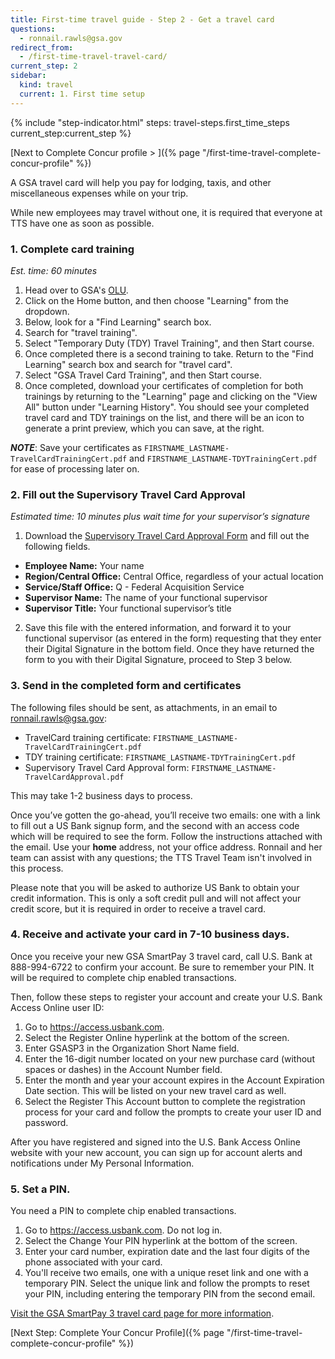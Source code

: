 ```yaml
---
title: First-time travel guide - Step 2 - Get a travel card
questions:
  - ronnail.rawls@gsa.gov
redirect_from:
  - /first-time-travel-travel-card/
current_step: 2
sidebar:
  kind: travel
  current: 1. First time setup
---
```


{% include "step-indicator.html" steps: travel-steps.first_time_steps current_step:current_step  %}

[Next to Complete 
Concur profile > ]({% page "/first-time-travel-complete-concur-profile" %})

A GSA travel card will help you pay for lodging, taxis, and other miscellaneous
expenses while on your trip.

While new employees may travel without one, it is required that everyone at TTS
have one as soon as possible.

### 1. Complete card training

_Est. time: 60 minutes_

1. Head over to GSA's [OLU](https://gsaolu.gsa.gov).
2. Click on the Home button, and then choose "Learning" from the dropdown.
3. Below, look for a "Find Learning" search box.
4. Search for "travel training".
5. Select "Temporary Duty (TDY) Travel Training", and then Start course.
6. Once completed there is a second training to take. Return to the "Find
   Learning" search box and search for "travel card".
7. Select "GSA Travel Card Training", and then Start course.
8. Once completed, download your certificates of completion for both trainings
   by returning to the "Learning" page and clicking on the "View All" button
   under "Learning History". You should see your completed travel card and TDY
   trainings on the list, and there will be an icon to generate a print preview,
   which you can save, at the right.

**_NOTE_**: Save your certificates as
`FIRSTNAME_LASTNAME-TravelCardTrainingCert.pdf` and
`FIRSTNAME_LASTNAME-TDYTrainingCert.pdf` for ease of processing later on.

### 2. Fill out the Supervisory Travel Card Approval

_Estimated time: 10 minutes plus wait time for your supervisor’s signature_

1. Download the
   [Supervisory Travel Card Approval Form](https://insite.gsa.gov/node/159350)
   and fill out the following fields.

- **Employee Name:** Your name
- **Region/Central Office:** Central Office, regardless of your actual location
- **Service/Staff Office:** Q - Federal Acquisition Service
- **Supervisor Name:** The name of your functional supervisor
- **Supervisor Title:** Your functional supervisor’s title

2. Save this file with the entered information, and forward it to your
   functional supervisor (as entered in the form) requesting that they enter
   their Digital Signature in the bottom field. Once they have returned the form
   to you with their Digital Signature, proceed to Step 3 below.

### 3. Send in the completed form and certificates

The following files should be sent, as attachments, in an email to
[ronnail.rawls@gsa.gov](mailto:ronnail.rawls@gsa.gov):

- TravelCard training certificate:
  `FIRSTNAME_LASTNAME-TravelCardTrainingCert.pdf`
- TDY training certificate: `FIRSTNAME_LASTNAME-TDYTrainingCert.pdf`
- Supervisory Travel Card Approval form:
  `FIRSTNAME_LASTNAME-TravelCardApproval.pdf`

This may take 1-2 business days to process.

Once you’ve gotten the go-ahead, you’ll receive two emails: one with a link to
fill out a US Bank signup form, and the second with an access code which will be
required to see the form. Follow the instructions attached with the email. Use
your **home** address, not your office address. Ronnail and her team can assist
with any questions; the TTS Travel Team isn't involved in this process.

Please note that you will be asked to authorize US Bank to obtain your credit
information. This is only a soft credit pull and will not affect your credit
score, but it is required in order to receive a travel card.

### 4. Receive and activate your card in 7-10 business days.

Once you receive your new GSA SmartPay 3 travel card, call U.S. Bank at
888-994-6722 to confirm your account. Be sure to remember your PIN. It will be
required to complete chip enabled transactions.

Then, follow these steps to register your account and create your U.S. Bank
Access Online user ID:

1. Go to https://access.usbank.com.
2. Select the Register Online hyperlink at the bottom of the screen.
3. Enter GSASP3 in the Organization Short Name field.
4. Enter the 16-digit number located on your new purchase card (without spaces
   or dashes) in the Account Number field.
5. Enter the month and year your account expires in the Account Expiration Date
   section. This will be listed on your new travel card as well.
6. Select the Register This Account button to complete the registration process
   for your card and follow the prompts to create your user ID and password.

After you have registered and signed into the U.S. Bank Access Online website
with your new account, you can sign up for account alerts and notifications
under My Personal Information.

### 5. Set a PIN.

You need a PIN to complete chip enabled transactions.

1. Go to https://access.usbank.com. Do not log in.
2. Select the Change Your PIN hyperlink at the bottom of the screen.
3. Enter your card number, expiration date and the last four digits of the phone
   associated with your card.
4. You'll receive two emails, one with a unique reset link and one with a
   temporary PIN. Select the unique link and follow the prompts to reset your
   PIN, including entering the temporary PIN from the second email.

[Visit the GSA SmartPay 3 travel card page for more information](https://smartpay.gsa.gov/content/travel).

[Next Step: Complete Your Concur
Profile]({% page "/first-time-travel-complete-concur-profile" %})
